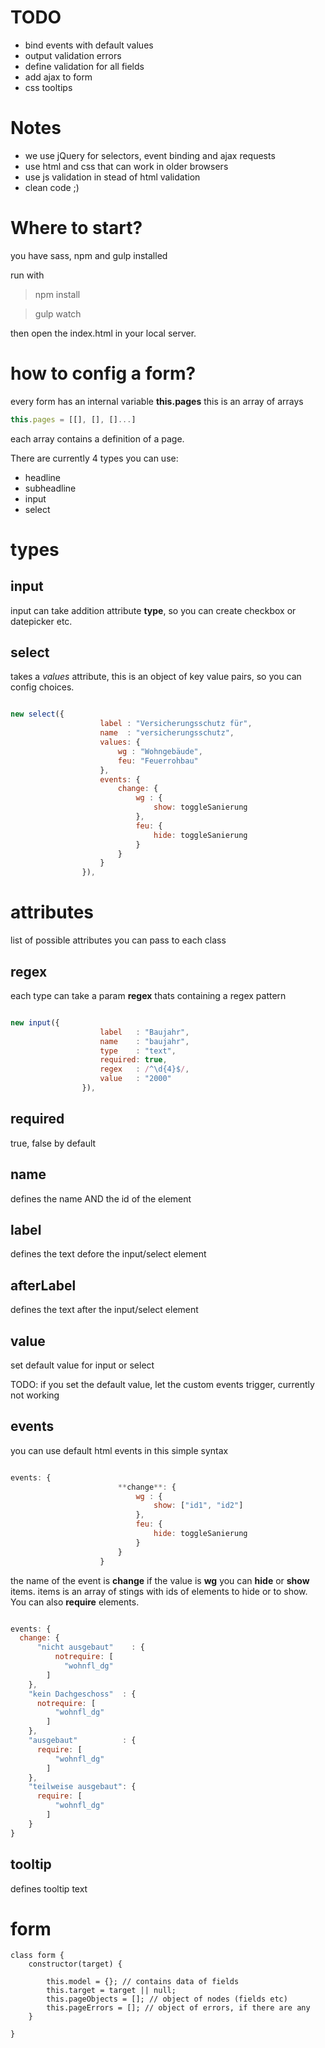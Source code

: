 # TODO

- bind events with default values
- output validation errors
- define validation for all fields
- add ajax to form
- css tooltips

# Notes

- we use jQuery for selectors, event binding and ajax requests
- use html and css that can work in older browsers
- use js validation in stead of html validation
- clean code ;)

# Where to start?

you have sass, npm and gulp installed

run with

> npm install

> gulp watch

then open the index.html in your local server.

# how to config a form?

every form has an internal variable **this.pages** this is an array of arrays

```javascript
this.pages = [[], [], []...]
```

each array contains a definition of a page.

There are currently 4 types you can use:

- headline
- subheadline
- input
- select


# types
## input 

input can take addition attribute **type**, so you can create checkbox or datepicker etc.

## select

takes a *values* attribute, this is an object of key value pairs, so you can config choices.

```javascript

new select({
					label : "Versicherungsschutz für",
					name  : "versicherungsschutz",
					values: {
						wg : "Wohngebäude",
						feu: "Feuerrohbau"
					},
					events: {
						change: {
							wg : {
								show: toggleSanierung
							},
							feu: {
								hide: toggleSanierung
							}
						}
					}
				}),

```


# attributes

list of possible attributes you can pass to each class

## regex

each type can take a param **regex** thats containing a regex pattern 
 
```javascript

new input({
					label   : "Baujahr",
					name    : "baujahr",
					type    : "text",
					required: true,
					regex   : /^\d{4}$/,
					value   : "2000"
				}),

```
 
## required

true, false by default

## name

defines the name AND the id of the element

## label

defines the text defore the input/select element

## afterLabel

defines the text after the input/select element

## value

set default value for input or select

TODO: if you set the default value, let the custom events trigger, currently not working

## events

you can use default html events in this simple syntax

```javascript

events: {
						**change**: {
							wg : {
								show: ["id1", "id2"]
							},
							feu: {
								hide: toggleSanierung
							}
						}
					}

```

the name of the event is **change** if the value is **wg** you can **hide** or **show** items.
items is an array of stings with ids of elements to hide or to show. You can also **require** elements.

```javascript

events: {
  change: {
	  "nicht ausgebaut"    : {
		  notrequire: [
			"wohnfl_dg"
		]
	},
	"kein Dachgeschoss"  : {
	  notrequire: [
		  "wohnfl_dg"
		]
	},
	"ausgebaut"          : {
	  require: [
		  "wohnfl_dg"
		]
	},
	"teilweise ausgebaut": {
	  require: [
		  "wohnfl_dg"
		]
	}
}

```

## tooltip

defines tooltip text


# form

```
class form {
	constructor(target) {

		this.model = {}; // contains data of fields
		this.target = target || null;
		this.pageObjects = []; // object of nodes (fields etc)
		this.pageErrors = []; // object of errors, if there are any
	}
  
}
```